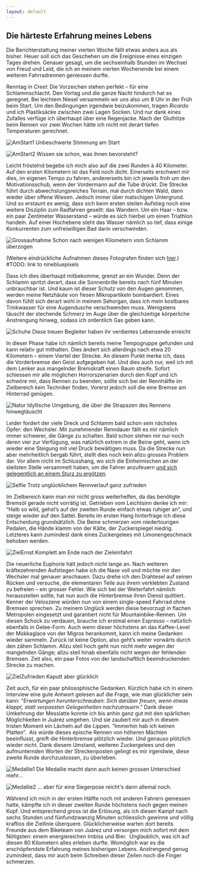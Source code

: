 ```yaml
---
layout: default
---
```

## Die härteste Erfahrung meines Lebens

Die Berichterstattung meiner vierten Woche fällt etwas anders aus als bisher. Heuer soll sich das Geschehen um die Ereignisse eines einzigen Tages drehen. Genauer gesagt, um die sechseinhalb Stunden im Wechsel von Freud und Leid, die ich an meinem vierten Wochenende bei einem weiteren Fahrradrennen geniessen durfte. 

Renntag in _Creel_: Die Vorzeichen stehen perfekt – für eine Schlammschlacht. Den Vortag und die ganze Nacht hindurch hat es geregnet. Bei leichtem Niesel versammeln wir uns also um 8 Uhr in der Früh beim Start. Um den Bedingungen irgendwie beizukommen, tragen _Ricardo_ und ich Plastiksäcke zwischen zwei Lagen Socken. Und nur dank eines Zufalles verfüge ich überhaupt über eine Regenjacke. Nach der Gluthitze beim Rennen vor zwei Wochen hätte ich nicht mit derart tiefen Temperaturen gerechnet. 

![AmStart1](./imgs/w4/w_4_1.jpg)
Unbeschwerte Stimmung am Start

![AmStart2](./imgs/w4/w_4_2.jpg)
Wissen sie schon, was ihnen bevorsteht?

Leicht fröstelnd begebe ich mich also auf die zwei Runden à 40 Kilometer. Auf den ersten Kilometern ist das Feld noch dicht. Einerseits erschwert mir dies, im eigenen Tempo zu fahren, andererseits bin ich jeweils froh um den Motivationsschub, wenn der Vordermann auf die Tube drückt. Die Strecke führt durch abwechslungsreiches Terrain, mal durch dichten Wald, dann wieder über offene Wiesen. Jedoch immer über matschigen Untergrund. Und so erstaunt es wenig, dass sich beim ersten steilen Aufstieg noch eine weitere Disziplin zum Radfahren gesellt: das Wandern. Um ein Haar – bzw. ein paar Zentimeter Wasserstand – würde es sich hierbei um einen Triathlon handeln. Auf einer Hochebene steht das Wasser nämlich so tief, dass einige Konkurrenten zum unfreiwilligen Bad darin verschwinden.

![Grossaufnahme](./imgs/w4/w_4_3.jpg)
Schon nach wenigen Kilometern vom Schlamm überzogen

(Weitere eindrückliche Aufnahmen dieses Fotografen finden sich <a href=" https://www.facebook.com/ninebluepixels/?hc_ref=ARSqrzPZgCt3wW1mLuZuxAeahWXNcJhXXSWS0XvkQtKjjVhN5bwiM8wfBDe8m8khdD8&__xts__[0]=68.ARAgWd_39zZSs4pXhms46WsLoaEped0DHB6AqxlD9spNr0NuQNxyBxME40PKYMMcW8QnNxeTAqHc85X-24Mw-A6xPYHUBh2x8IvaYeYfsf8snfm-V10pMrdS_Xb-Cd3NjYSehK67vZMBmKWQimffCk-VL_0SbAbpKTlRFuF-zKTFcFsH2EXo&__tn__=kC-R">hier</a>.) #TODO: link to ninebluepixels

Dass ich dies überhaupt mitbekomme, grenzt an ein Wunder. Denn der Schlamm spritzt derart, dass die Sonnenbrille bereits nach fünf Minuten unbrauchbar ist. Und kaum ist dieser Schutz von den Augen genommen, werden meine Netzhäute von fiesen Mikropartikeln bombardiert. Eines davon fühlt sich derart wohl in meinem Sehorgan, dass ich mein kostbares Trinkwasser für eine Augendusche verschwenden muss. Wenigstens täuscht der stechende Schmerz im Auge über die gleichzeitige körperliche Anstrengung hinweg, sodass ich ordentlich Gas geben kann.

![Schuhe](./imgs/w4/w_4_4.jpg)
Diese treuen Begleiter haben ihr verdientes Lebensende erreicht

In dieser Phase habe ich nämlich bereits meine Tempogruppe gefunden und kann relativ gut mithalten. Dies ändert sich allerdings nach etwa 20 Kilometern – einem Viertel der Strecke. An diesem Punkt merke ich, dass die Vorderbremse den Geist aufgegeben hat. Und dies auch nur, weil ich mit dem Lenker aus mangelnder Bremskraft einen Baum streife. Sofort schiessen mir alle möglichen Horrorszenarien durch den Kopf und ich schwöre mir, dass Rennen zu beenden, sollte sich bei der Rennhälfte im Zielbereich kein Techniker finden. Vorerst jedoch soll die eine Bremse am Hinterrad genügen. 

![Natur](./imgs/w4/w_4_5.jpg)
Idyllische Umgebung, die über die Strapazen des Rennens hinwegtäuscht

Leider fordert der viele Dreck und Schlamm bald schon sein nächstes Opfer: den Wechsler. Mit zunehmender Renndauer fällt es mir nämlich immer schwerer, die Gänge zu schalten. Bald schon stehen mir nur noch deren vier zur Verfügung, was natürlich extrem in die Beine geht, wenn ich wieder eine Steigung mit viel Druck bewältigen muss. Da die Strecke nun aber mehrheitlich bergab führt, stellt dies noch kein allzu grosses Problem dar. Vor allem nicht im Schlusshang, wo sich die Einheimischen an der steilsten Stelle versammelt haben, um die Fahrer anzufeuern <a href="https://www.facebook.com/groups/1765511880421982/permalink/1908715236101645/?__xts__[0]=68.ARDOfenVIiD8T-oPETdnS3oGogY-bchIf2u6KhJgHze2qR0xc0fQvh2PjVcIuBPBfwfaYyKHVugluZIwlqsZ_rF5xIoGWrVvVfQOcugGlO_yOFHLK7TT6KpPhFfVB9YII1Xl6ZJt54VgJGR0A8vbAvVbgEoIU-CyizPUPd1JqLook7V3HPn0nQ&__tn__=-UC-R">und sich gelegentlich an einem Sturz zu ergötzen</a>.

![Selfie](./imgs/w4/w_4_6.jpg)
Trotz unglücklichem Rennverlauf ganz zufrieden

Im Zielbereich kann man mir nicht gross weiterhelfen, da das benötigte Bremsöl gerade nicht vorrätig ist. Getrieben vom Leichtsinn denke ich mir: “Halb so wild, gehst’s auf der zweiten Runde einfach etwas ruhiger an”, und steige wieder auf den Sattel. Bereits im ersten Hang hinterfrage ich diese Entscheidung grundsätzlich. Die Beine schmerzen vom niedertourigen Pedalen, die Hände klamm von der Kälte, der Zuckerspiegel niedrig. Letzteres kann zumindest dank eines Zuckergelees mit Limonengeschmack behoben werden.

![ZielErnst](./imgs/w4/w_4_7.jpg)
Komplett am Ende nach der Zieleinfahrt

Die neuerliche Euphorie hält jedoch nicht lange an. Nach weiteren kräftezehrenden Aufstiegen habe ich die Nase voll und möchte mir den Wechsler mal genauer anschauen. Dazu drehe ich den Drahtesel auf seinen Rücken und versuche, die elementaren Teile aus ihrem verklebten Zustand zu befreien – ein grosser Fehler. Wie sich bei der Weiterfahrt nämlich herausstellen sollte, hat nun auch die Hinterbremse ihren Dienst quittiert. Kenner der Veloszene würden nun von einem single-speed Fahrrad ohne Bremsen sprechen. Zu meinem Unglück werden diese bevorzugt in flachen Metropolen eingesetzt und garantiert nicht für Mountainbike-Rennen. Um diesen Schock zu verdauen, brauche ich erstmal einen Espresso – natürlich ebenfalls in Gelee-Form. Auch wenn dieser höchstens an das Kaffee-Level der Mokkaglace von der Migros herankommt, kann ich meine Gedanken wieder sammeln. Zurück ist keine Option, also geht’s weiter vorwärts durch den zähen Schlamm. Allzu steil hoch geht nun nicht mehr wegen der mangelnden Gänge; allzu steil hinab ebenfalls nicht wegen der fehlenden Bremsen. Zeit also, ein paar Fotos von der landschaftlich beeindruckenden Strecke zu machen. 

![ZielZufrieden](./imgs/w4/w_4_8.jpg)
Kaputt aber glücklich

Zeit auch, für ein paar philosophische Gedanken. Kürzlich habe ich in einem Interview eine gute Antwort gelesen auf die Frage, wie man glücklicher sein kann: “_Erwartungen herunterschrauben: Sich darüber freuen, wenn etwas klappt, statt verpassten Gelegenheiten nachzutrauern_.” Dank dieser Umkehrung der Messlatte konnte ich bis anhin ganz gut mit den spärlichen Möglichkeiten in Juárez umgehen. Und sie zaubert mir auch in diesem tristen Moment ein Lächeln auf die Lippen. “Immerhin hab ich keinen Platten”. 
Als würde dieses epische Rennen von höheren Mächten beeinflusst, greift die Hinterbremse plötzlich wieder. Und genauso plötzlich wieder nicht. Dank diesem Umstand, weiteren Zuckergelees und den aufmunternden Worten der Streckenposten gelingt es mir irgendwie, diese zweite Runde durchzustossen, zu überleben.

![Medallie1](./imgs/w4/w_4_9.jpg)
Die Medallie macht dann auch keinen grossen Unterschied mehr...

![Medallie2](./imgs/w4/w_4_10.jpg)
... aber für eine Siegerpose reicht's dann allemal noch.

Während ich mich in der ersten Hälfte noch mit anderen Fahrern gemessen hatte, kämpfte ich in dieser zweiten Runde höchstens noch gegen meinen Kopf. Und entsprechend gross ist die Erlösung, als ich diesen Kampf nach sechs Stunden und fünfundzwanzig Minuten schliesslich gewinne und völlig kraftlos die Ziellinie überquere. Glücklicherweise warten dort bereits Freunde aus dem Biketeam von Juárez und versorgen mich sofort mit dem Nötigsten: einem energiereichen Imbiss und Bier. 
Unglaublich, was ich auf diesen 80 Kilometern alles erleben durfte. Womöglich war es die erschöpfendste Erfahrung meines bisherigen Lebens. Anstrengend genug zumindest, dass mir auch beim Schreiben dieser Zeilen noch die Finger schmerzen.
